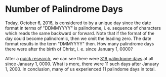 # Number of Palindrome Days

Today, October 6, 2016, is considered to by a unique day since the date format in terms of "DDMMYYYY" is palindrome, i. e. sequence of characters which reads the same backward or forward. Note that if the format of the day could become palindromic, then we omit the leading zero. The date format results in the term "DMMYYYY" then. How many palindrome days there were after the birth of Christ, i. e. since January 1, 0000?

After a [quick research](number_of_palindrome_days.R), we can see there were [319 palindrome days](palindrome_days.csv) at all since January 1, 0000. What is more, there were 11 such days after January 1, 2000. In conclusion, many of us experienced 11 palindome days in total.
